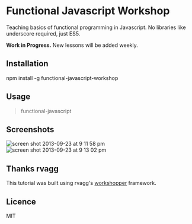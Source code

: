 # Functional Javascript Workshop

Teaching basics of functional programming in Javascript. No libraries like underscore required, just ES5.

**Work in Progress.** New lessons will be added weekly.

## Installation

npm install -g functional-javascript-workshop


## Usage

> functional-javascript

## Screenshots

![screen shot 2013-09-23 at 9 11 58 pm](https://f.cloud.github.com/assets/43438/1191467/f2b73b60-2451-11e3-8d3e-cf882c4e3853.png)
![screen shot 2013-09-23 at 9 13 02 pm](https://f.cloud.github.com/assets/43438/1191466/f289f38a-2451-11e3-9ba5-a3c224b5ca97.png)

## Thanks rvagg

This tutorial was built using rvagg's [workshopper](https://github.com/rvagg/workshopper) framework.

## Licence

MIT
